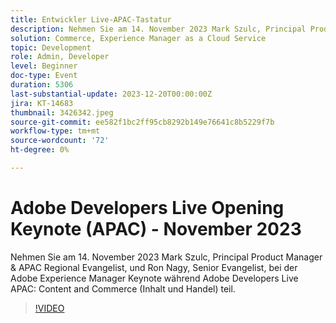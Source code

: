 ```yaml
---
title: Entwickler Live-APAC-Tastatur
description: Nehmen Sie am 14. November 2023 Mark Szulc, Principal Product Manager & APAC Regional Evangelist, und Ron Nagy, Senior Evangelist, bei der Adobe Experience Manager Keynote während Adobe Developers Live APAC - Content and Commerce teil.
solution: Commerce, Experience Manager as a Cloud Service
topic: Development
role: Admin, Developer
level: Beginner
doc-type: Event
duration: 5306
last-substantial-update: 2023-12-20T00:00:00Z
jira: KT-14683
thumbnail: 3426342.jpeg
source-git-commit: ee582f1bc2ff95cb8292b149e76641c8b5229f7b
workflow-type: tm+mt
source-wordcount: '72'
ht-degree: 0%

---
```



# Adobe Developers Live Opening Keynote (APAC) - November 2023

Nehmen Sie am 14. November 2023 Mark Szulc, Principal Product Manager &amp; APAC Regional Evangelist, und Ron Nagy, Senior Evangelist, bei der Adobe Experience Manager Keynote während Adobe Developers Live APAC: Content and Commerce (Inhalt und Handel) teil.

>[!VIDEO](https://video.tv.adobe.com/v/3426342/?learn=on)
